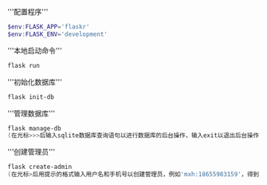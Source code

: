 '''配置程序'''
```powershell
$env:FLASK_APP='flaskr'
$env:FLASK_ENV='development'
```
'''本地启动命令'''
```powershell
flask run
```
'''初始化数据库'''
```powershell
flask init-db
```
'''管理数据库'''
```powershell
flask manage-db
(在光标>>>后输入sqlite数据库查询语句以进行数据库的后台操作，输入exit以退出后台操作界面)
```
'''创建管理员'''
```powershell
flask create-admin
(在光标>后用提示的格式输入用户名和手机号以创建管理员，例如'mxh:18655983159'，得到系统分配密码后输入y/n确认是否生成管理员账号，输入Y或y后管理员账号正式注册，输入exit以退出管理员创建界面)
```